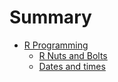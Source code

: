 # Summary

* [R Programming](r_programming/README.md)
    * [R Nuts and Bolts](r_programming/r_nuts_and_bolts.md)
    * [Dates and times](r_programming/dates_and_times.md)

